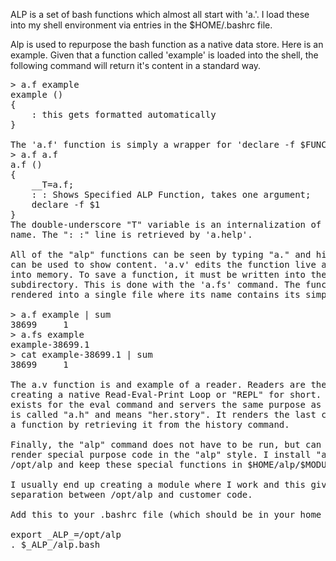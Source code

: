ALP is a set of bash functions which almost all start with 'a.'.
I load these into my shell environment via entries in the
$HOME/.bashrc file.

Alp is used to repurpose the bash function as a native data store.
Here is an example. Given that a function called 'example' is loaded
into the shell, the following command will return it's content in
a standard way. 
<pre>
> a.f example
example () 
{ 
    : this gets formatted automatically
}

The 'a.f' function is simply a wrapper for 'declare -f $FUNCTION'
> a.f a.f
a.f () 
{ 
    __T=a.f;
    : : Shows Specified ALP Function, takes one argument;
    declare -f $1
}
The double-underscore "T" variable is an internalization of the function's
name. The ": :" line is retrieved by 'a.help'.

All of the "alp" functions can be seen by typing "a." and hitting tab. 'a.f' 
can be used to show content. 'a.v' edits the function live and puts it back 
into memory. To save a function, it must be written into the "functions" 
subdirectory. This is done with the 'a.fs' command. The function is then 
rendered into a single file where its name contains its simple (BSD) sum:

> a.f example | sum
38699     1
> a.fs example
example-38699.1
> cat example-38699.1 | sum
38699     1

The a.v function is and example of a reader. Readers are the first step in
creating a native Read-Eval-Print Loop or "REPL" for short. A reader also
exists for the eval command and servers the same purpose as a.v. This reader
is called "a.h" and means "her.story". It renders the last command run into 
a function by retrieving it from the history command. 

Finally, the "alp" command does not have to be run, but can be used to 
render special purpose code in the "alp" style. I install "alp" into 
/opt/alp and keep these special functions in $HOME/alp/$MODULE.bash

I usually end up creating a module where I work and this gives a nice wall of 
separation between /opt/alp and customer code. 

Add this to your .bashrc file (which should be in your home directory):

export _ALP_=/opt/alp
. $_ALP_/alp.bash

